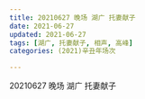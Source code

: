 ```yaml
---
title: 20210627 晚场 湖广 托妻献子
date: 2021-06-27
updated: 2021-06-27
tags: [湖广, 托妻献子, 相声, 高峰] 
categories: (2021)辛丑年场次 

---
```


20210627 晚场 湖广 托妻献子

